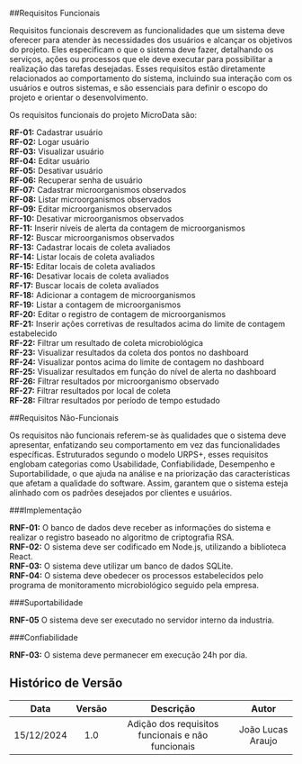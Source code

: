 ##Requisitos Funcionais

Requisitos funcionais descrevem as funcionalidades que um sistema deve oferecer para atender às necessidades dos usuários e alcançar os objetivos do projeto. Eles especificam o que o sistema deve fazer, detalhando os serviços, ações ou processos que ele deve executar para possibilitar a realização das tarefas desejadas. Esses requisitos estão diretamente relacionados ao comportamento do sistema, incluindo sua interação com os usuários e outros sistemas, e são essenciais para definir o escopo do projeto e orientar o desenvolvimento.

Os requisitos funcionais do projeto MicroData são:

**RF-01:** Cadastrar usuário  
**RF-02:** Logar usuário  
**RF-03:** Visualizar usuário  
**RF-04:** Editar usuário  
**RF-05:** Desativar usuário  
**RF-06:** Recuperar senha de usuário  
**RF-07:** Cadastrar microorganismos observados  
**RF-08:** Listar microorganismos observados  
**RF-09:** Editar microorganismos observados  
**RF-10:** Desativar microorganismos observados  
**RF-11:** Inserir níveis de alerta da contagem de microorganismos  
**RF-12:** Buscar microorganismos observados  
**RF-13:** Cadastrar locais de coleta avaliados  
**RF-14:** Listar locais de coleta avaliados  
**RF-15:** Editar locais de coleta avaliados  
**RF-16:** Desativar locais de coleta avaliados  
**RF-17:** Buscar locais de coleta avaliados  
**RF-18:** Adicionar a contagem de microorganismos  
**RF-19:** Listar a contagem de microorganismos  
**RF-20:** Editar o registro de contagem de microorganismos  
**RF-21:** Inserir ações corretivas de resultados acima do limite de contagem estabelecido  
**RF-22:** Filtrar um resultado de coleta microbiológica  
**RF-23:** Visualizar resultados da coleta dos pontos no dashboard  
**RF-24:** Visualizar pontos acima do limite de contagem no dashboard  
**RF-25:** Visualizar resultados em função do nível de alerta no dashboard  
**RF-26:** Filtrar resultados por microorganismo observado  
**RF-27:** Filtrar resultados por local de coleta  
**RF-28:** Filtrar resultados por período de tempo estudado  

##Requisitos Não-Funcionais

Os requisitos não funcionais referem-se às qualidades que o sistema deve apresentar, enfatizando seu comportamento em vez das funcionalidades específicas. Estruturados segundo o modelo URPS+, esses requisitos englobam categorias como Usabilidade, Confiabilidade, Desempenho e Suportabilidade, o que ajuda na análise e na priorização das características que afetam a qualidade do software. Assim, garantem que o sistema esteja alinhado com os padrões desejados por clientes e usuários.

###Implementação

**RNF-01:** O banco de dados deve receber as informações do sistema e realizar o registro baseado no algoritmo de criptografia RSA.  
**RNF-02:** O sistema deve ser codificado em Node.js, utilizando a biblioteca React.  
**RNF-03:** O sistema deve utilizar um banco de dados SQLite.  
**RNF-04:** O sistema deve obedecer os processos estabelecidos pelo programa de monitoramento microbiológico seguido pela empresa.  

###Suportabilidade

**RNF-05** O sistema deve ser executado no servidor interno da industria.  

###Confiabilidade

**RNF-03:** O sistema deve permanecer em execução 24h por dia.

##  Histórico de Versão

| **Data** | **Versão** | **Descrição** | **Autor** |
| :------: | :--------: | :----------:  | :-------: |
| 15/12/2024| 1.0| Adição dos requisitos funcionais e não funcionais | João Lucas Araujo |

